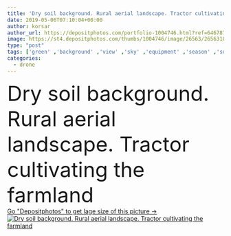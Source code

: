 ```yaml
---
title: 'Dry soil background. Rural aerial landscape. Tractor cultivating the farmland'
date: 2019-05-06T07:10:04+00:00
author: korsar
author_url: https://depositphotos.com/portfolio-1004746.html?ref=64678756
image: https://st4.depositphotos.com/thumbs/1004746/image/26563/265631856/api_thumb_450.jpg?forcejpeg=true
type: "post"
tags: ['green' ,'background' ,'view' ,'sky' ,'equipment' ,'season' ,'summer' ,'field' ,'nature' ,'spring' ,'outdoor' ,'rural' ,'seed' ,'preparation' ,'pattern' ,'spray' ,'crop' ,'machine' ,'harvest' ,'landscape' ,'belarus' ,'industry' ,'farm' ,'agriculture' ,'flat' ,'work' ,'countryside' ,'cultivate' ,'earth' ,'movement' ,'farming' ,'agricultural' ,'soil' ,'top' ,'country' ,'land' ,'ground' ,'farmer' ,'tractor' ,'plough' ,'cultivation' ,'machinery' ,'aerial' ,'agronomy' ,'planting' ,'sowing' ,'harrow' ,'farms' ,'drone' ,'cultivator' ]
categories: 
  - drone
---
```

<div aling="center">
            <font size="60"> Dry soil background. Rural aerial landscape. Tractor cultivating the farmland</font>   
</div>
<div>
    <a href='https://st4.depositphotos.com/thumbs/1004746/image/26563/265631856/api_thumb_450.jpg?forcejpeg=true?ref=64678756' target=_blank > Go "Depositphotos" to get lage size of this picture ->
        <img href='https://st4.depositphotos.com/thumbs/1004746/image/26563/265631856/api_thumb_450.jpg?forcejpeg=true?ref=64678756' src='https://st4.depositphotos.com/1004746/26563/i/950/depositphotos_265631856-stock-photo-dry-soil-background-rural-aerial.jpg?forcejpeg=true' alt='Dry soil background. Rural aerial landscape. Tractor cultivating the farmland' >
    </a>
</div>
